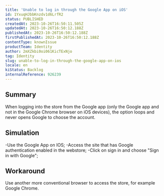 ```yaml
---
title: 'Unable to log in through the Google App on iOS'
id: 1YxuqHJbbKnzdv1d6LrfR2
status: PUBLISHED
createdAt: 2023-10-26T16:50:11.505Z
updatedAt: 2023-10-26T16:50:12.188Z
publishedAt: 2023-10-26T16:50:12.188Z
firstPublishedAt: 2023-10-26T16:50:12.188Z
contentType: knownIssue
productTeam: Identity
author: 2mXZkbi0oi061KicTExNjo
tag: Identity
slug: unable-to-log-in-through-the-google-app-on-ios
locale: en
kiStatus: Backlog
internalReference: 926239
---
```


## Summary


When logging into the store from the Google app (only the Google app and not in the Google Chrome browser on iOS devices), the option loops and never opens Google to choose the account.


##

## Simulation


-Use the Google App on IOS;
-Access the site that has Google authentication enabled in the webstore;
-Click on sign in and choose "Sign in with Google";


##

## Workaround


Use another more conventional browser to access the store, for example Google Chrome.





